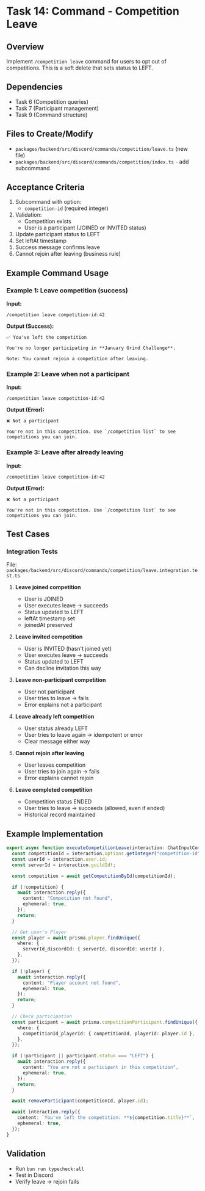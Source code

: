 # Task 14: Command - Competition Leave

## Overview

Implement `/competition leave` command for users to opt out of competitions. This is a soft delete that sets status to LEFT.

## Dependencies

- Task 6 (Competition queries)
- Task 7 (Participant management)
- Task 9 (Command structure)

## Files to Create/Modify

- `packages/backend/src/discord/commands/competition/leave.ts` (new file)
- `packages/backend/src/discord/commands/competition/index.ts` - add subcommand

## Acceptance Criteria

1. Subcommand with option:
   - `competition-id` (required integer)
2. Validation:
   - Competition exists
   - User is a participant (JOINED or INVITED status)
3. Update participant status to LEFT
4. Set leftAt timestamp
5. Success message confirms leave
6. Cannot rejoin after leaving (business rule)

## Example Command Usage

### Example 1: Leave competition (success)

**Input:**

```
/competition leave competition-id:42
```

**Output (Success):**

```
✅ You've left the competition

You're no longer participating in **January Grind Challenge**.

Note: You cannot rejoin a competition after leaving.
```

### Example 2: Leave when not a participant

**Input:**

```
/competition leave competition-id:42
```

**Output (Error):**

```
❌ Not a participant

You're not in this competition. Use `/competition list` to see competitions you can join.
```

### Example 3: Leave after already leaving

**Input:**

```
/competition leave competition-id:42
```

**Output (Error):**

```
❌ Not a participant

You're not in this competition. Use `/competition list` to see competitions you can join.
```

## Test Cases

### Integration Tests

File: `packages/backend/src/discord/commands/competition/leave.integration.test.ts`

1. **Leave joined competition**
   - User is JOINED
   - User executes leave → succeeds
   - Status updated to LEFT
   - leftAt timestamp set
   - joinedAt preserved

2. **Leave invited competition**
   - User is INVITED (hasn't joined yet)
   - User executes leave → succeeds
   - Status updated to LEFT
   - Can decline invitation this way

3. **Leave non-participant competition**
   - User not participant
   - User tries to leave → fails
   - Error explains not a participant

4. **Leave already left competition**
   - User status already LEFT
   - User tries to leave again → idempotent or error
   - Clear message either way

5. **Cannot rejoin after leaving**
   - User leaves competition
   - User tries to join again → fails
   - Error explains cannot rejoin

6. **Leave completed competition**
   - Competition status ENDED
   - User tries to leave → succeeds (allowed, even if ended)
   - Historical record maintained

## Example Implementation

```typescript
export async function executeCompetitionLeave(interaction: ChatInputCommandInteraction) {
  const competitionId = interaction.options.getInteger("competition-id", true);
  const userId = interaction.user.id;
  const serverId = interaction.guildId!;

  const competition = await getCompetitionById(competitionId);

  if (!competition) {
    await interaction.reply({
      content: "Competition not found",
      ephemeral: true,
    });
    return;
  }

  // Get user's Player
  const player = await prisma.player.findUnique({
    where: {
      serverId_discordId: { serverId, discordId: userId },
    },
  });

  if (!player) {
    await interaction.reply({
      content: "Player account not found",
      ephemeral: true,
    });
    return;
  }

  // Check participation
  const participant = await prisma.competitionParticipant.findUnique({
    where: {
      competitionId_playerId: { competitionId, playerId: player.id },
    },
  });

  if (!participant || participant.status === "LEFT") {
    await interaction.reply({
      content: "You are not a participant in this competition",
      ephemeral: true,
    });
    return;
  }

  await removeParticipant(competitionId, player.id);

  await interaction.reply({
    content: `You've left the competition: **${competition.title}**`,
    ephemeral: true,
  });
}
```

## Validation

- Run `bun run typecheck:all`
- Test in Discord
- Verify leave → rejoin fails
